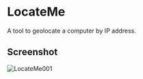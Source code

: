 # LocateMe
A tool to geolocate a computer by IP address.

## Screenshot
![LocateMe001](https://user-images.githubusercontent.com/32968460/43088336-35509d8a-8ea2-11e8-8779-c12f3ff86633.PNG)
